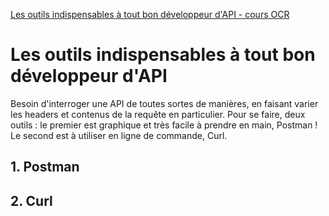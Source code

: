 [Les outils indispensables à tout bon développeur d'API - cours OCR](https://openclassrooms.com/fr/courses/4087036-construisez-une-api-rest-avec-symfony/4285681-les-outils-indispensables-a-tout-bon-developpeur-dapi)

# Les outils indispensables à tout bon développeur d'API

Besoin d'interroger une API de toutes sortes de manières, en faisant varier les headers et contenus de la requête en particulier. Pour se faire, deux outils : le premier est graphique et très facile à prendre en main, Postman ! Le second est à utiliser en ligne de commande, Curl.

## 1. Postman



## 2. Curl